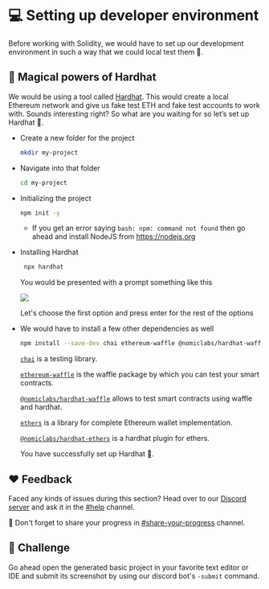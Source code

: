 # 💻 Setting up developer environment

Before working with Solidity, we would have to set up our development environment in such a way that we could local test them 🚀.

## 👀 Magical powers of Hardhat

We would be using a tool called [Hardhat](https://hardhat.org/). This would create a local Ethereum network and give us fake test ETH and fake test accounts to work with. Sounds interesting right? So what are you waiting for so let’s set up Hardhat 🚀.

- Create a new folder for the project
  ```bash
  mkdir my-project
  ```
- Navigate into that folder
  ```bash
  cd my-project
  ```
- Initializing the project

  ```bash
  npm init -y
  ```

  - If you get an error saying `bash: npm: command not found` then go ahead and install NodeJS from https://nodejs.org

- Installing Hardhat

  ```bash
   npx hardhat
  ```

  You would be presented with a prompt something like this

  ![](https://imgur.com/uiEFO9U.png)

  Let's choose the first option and press enter for the rest of the options

- We would have to install a few other dependencies as well

  ```bash
  npm install --save-dev chai ethereum-waffle @nomiclabs/hardhat-waffle ethers @nomiclabs/hardhat-ethers
  ```

  [`chai`](https://npmjs.com/package/chai) is a testing library.

  [`ethereum-waffle`](https://npmjs.com/package/ethereum-waffle) is the waffle package by which you can test your smart contracts.

  [`@nomiclabs/hardhat-waffle`](https://npmjs.com/package/@nomiclabs/hardhat-waffle) allows to test smart contracts using waffle and hardhat.

  [`ethers`](https://npmjs.com/package/ethers) is a library for complete Ethereum wallet implementation.

  [`@nomiclabs/hardhat-ethers`](https://npmjs.com/package/@nomiclabs/hardhat-ethers) is a hardhat plugin for ethers.

  You have successfully set up Hardhat 🥳.

## ❤ Feedback

Faced any kinds of issues during this section? Head over to our [Discord server](https://discord.gg/d2wSzvZ6nj) and ask it in the [#help](https://discord.com/channels/945288689876082709/945542160814604306) channel.

👀 Don't forget to share your progress in [#share-your-progress](https://discord.com/channels/945288689876082709/945542086025936947) channel.

## 💪 Challenge

Go ahead open the generated basic project in your favorite text editor or IDE and submit its screenshot by using our discord bot's `-submit` command.
